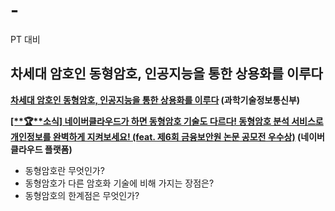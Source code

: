 # -
PT 대비

## 차세대 암호인 동형암호, 인공지능을 통한 상용화를 이루다

**[차세대 암호인 동형암호, 인공지능을 통한 상용화를 이루다](https://blog.naver.com/with_msip/222941432785) (과학기술정보통신부)**

**[[**🏆**소식] 네이버클라우드가 하면 동형암호 기술도 다르다! 동형암호 분석 서비스로 개인정보를 완벽하게 지켜보세요! (feat. 제6회 금융보안원 논문 공모전 우수상)](https://blog.naver.com/n_cloudplatform/222942995776) (네이버 클라우드 플랫폼)**

- 동형암호란 무엇인가?
- 동형암호가 다른 암호화 기술에 비해 가지는 장점은?
- 동형암호의 한계점은 무엇인가?
